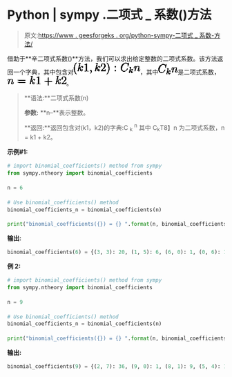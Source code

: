 # Python | sympy .二项式 _ 系数()方法

> 原文:[https://www . geesforgeks . org/python-sympy-二项式 _ 系数-方法/](https://www.geeksforgeeks.org/python-sympy-binomial_coefficients-method/)

借助于**辛二项式系数()**方法，我们可以求出给定整数的二项式系数。该方法返回一个字典，其中包含对![{(k1, k2) : C_kn}](img/a3cb4232190d50ece78d5559e2d32890.png "Rendered by QuickLaTeX.com")，其中![C_kn](img/adb5d8b832085c074d8dbc3856bae406.png "Rendered by QuickLaTeX.com")是二项式系数，![n=k1+k2](img/6c178fa7fdd74ad7d4ab37aa855b3468.png "Rendered by QuickLaTeX.com")。

> **语法:**二项式系数(n)
> 
> **参数:**
> **n–**表示整数。
> 
> **返回:**返回包含对(k1，k2)的字典:C <sub>k</sub> <sup>n</sup> 其中 C<sub>k</sub>T8】n 为二项式系数，n = k1 + k2。

**示例#1:**

```py
# import binomial_coefficients() method from sympy
from sympy.ntheory import binomial_coefficients

n = 6

# Use binomial_coefficients() method 
binomial_coefficients_n = binomial_coefficients(n) 

print("binomial_coefficients({}) = {} ".format(n, binomial_coefficients_n))
```

**输出:**

```py
binomial_coefficients(6) = {(3, 3): 20, (1, 5): 6, (6, 0): 1, (0, 6): 1, (4, 2): 15, (5, 1): 6, (2, 4): 15}

```

**例 2:**

```py
# import binomial_coefficients() method from sympy
from sympy.ntheory import binomial_coefficients

n = 9

# Use binomial_coefficients() method 
binomial_coefficients_n = binomial_coefficients(n) 

print("binomial_coefficients({}) = {} ".format(n, binomial_coefficients_n))
```

**输出:**

```py
binomial_coefficients(9) = {(2, 7): 36, (9, 0): 1, (8, 1): 9, (5, 4): 126, (6, 3): 84, (4, 5): 126, (1, 8): 9, (3, 6): 84, (0, 9): 1, (7, 2): 36} 

```
